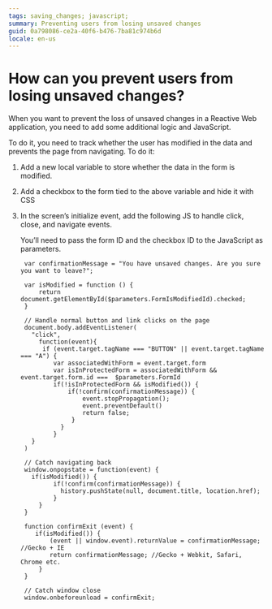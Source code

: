 ```yaml
---
tags: saving_changes; javascript;
summary: Preventing users from losing unsaved changes
guid: 0a798086-ce2a-40f6-b476-7ba81c974b6d
locale: en-us
---
```



# How can you prevent users from losing unsaved changes?

When you want to prevent the loss of unsaved changes in a Reactive Web application, you need to add some additional logic and JavaScript. 

To do it, you need to track whether the user has modified in the data and prevents the page from navigating. To do it:

1. Add a new local variable to store whether the data in the form is modified.

1. Add a checkbox to the form tied to the above variable and hide it with CSS

1. In the screen’s initialize event, add the following JS to handle click, close, and navigate events. 
    
    You’ll need to pass the form ID and the checkbox ID to the JavaScript as parameters. 

    	var confirmationMessage = "You have unsaved changes. Are you sure you want to leave?";

    	var isModified = function () {
	        return document.getElementById($parameters.FormIsModifiedId).checked;
    	}

	    // Handle normal button and link clicks on the page
	    document.body.addEventListener(
	      "click",
	        function(event){
	         if (event.target.tagName === "BUTTON" || event.target.tagName === "A") {
	            var associatedWithForm = event.target.form
	            var isInProtectedForm = associatedWithForm && event.target.form.id === 	$parameters.FormId
	            if(!isInProtectedForm && isModified()) {
	                if(!confirm(confirmationMessage)) {
	                    event.stopPropagation();
	                    event.preventDefault()
	                    return false;
	                 }
	              }
	            }
	      }   
	    )

	    // Catch navigating back
	    window.onpopstate = function(event) {
	      if(isModified()) {
	            if(!confirm(confirmationMessage)) {
	              history.pushState(null, document.title, location.href);
	            }
	        }
	    }   
	
	    function confirmExit (event) {
	       if(isModified()) {
	           (event || window.event).returnValue = confirmationMessage; //Gecko + IE
	           return confirmationMessage; //Gecko + Webkit, Safari, Chrome etc.
	        }
	    }
	
	    // Catch window close
	    window.onbeforeunload = confirmExit;

